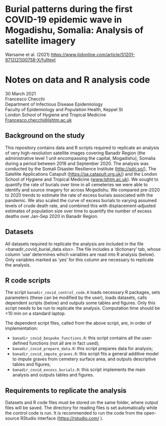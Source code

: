 # Burial patterns during the first COVID-19 epidemic wave in Mogadishu, Somalia: Analysis of satellite imagery
Warsame et al. (2021) https://www.ijidonline.com/article/S1201-9712(21)00758-X/fulltext

# Notes on data and R analysis code
30 March 2021  
Francesco Checchi  
Department of Infectious Disease Epidemiology  
Faculty of Epidemiology and Population Health, Keppel St  
London School of Hygiene and Tropical Medicine  
Francesco.checchi@lshtm.ac.uk  

## Background on the study
This repository contains data and R scripts required to replicate an analysis of very high-resolution satellite images covering Banadir Region (the administrative level 1 unit encompassing the capital, Mogadishu), Somalia during a period between 2016 and September 2020. The analysis was conducted by the Somali Disaster Resilience Institute (http://sdri.so/), The Satellite Applications Catapult (https://sa.catapult.org.uk/) and the London School of Hygiene and Tropical Medicine (www.lshtm.ac.uk). We sought to quantify the rate of burials over time in all cemeteries we were able to identify and source imagery for across Mogadishu. We compared pre-2020 to 2020 trends to estimate the rate of excess burials associated with the pandemic. We also scaled the curve of excess burials to varying assumed levels of crude death rate, and combined this with displacement-adjusted estimates of population size over time to quantify the number of excess deaths over Jan-Sep 2020 in Banadir Region.

## Datasets
All datasets required to replicate the analysis are included in the file <banadir_covid_burial_data.xlsx>. The file includes a ‘dictionary’ tab, whose column ‘use’ determines which variables are read into R analysis (below). Only variables marked as ‘yes’ for this column are necessary to replicate the analysis.

## R code scripts
The script `banadir_covid_control_code.R` loads necessary R packages, sets parameters (these can be modified by the user), loads datasets, calls dependent scripts (below) and outputs some tables and figures. Only this script needs to be run to replicate the analysis. Computation time should be <10 min on a standard laptop.

The dependent script files, called from the above script, are, in order of implementation:
* `banadir_covid_bespoke_functions.R`: this script contains all the user-defined functions (not all are in fact used);
* `banadir_covid_prepare_data.R`: this script prepares data for analysis;
* `banadir_covid_impute_graves.R`: this script fits a general additive model to impute graves from cemetery surface area, and outputs descriptive tables and figures;
* `banadir_covid_excess_burials.R`: this script implements the main analysis and outputs tables and figures.

## Requirements to replicate the analysis
Datasets and R code files must be stored on the same folder, where output files will be saved. The directory for reading files is set automatically while the control code is run.
It is recommended to run the code from the open-source RStudio interface (https://rstudio.com/ ).
